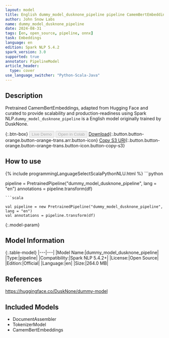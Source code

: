 ```yaml
---
layout: model
title: English dummy_model_dusknone_pipeline pipeline CamemBertEmbeddings from DuskNone
author: John Snow Labs
name: dummy_model_dusknone_pipeline
date: 2024-08-31
tags: [en, open_source, pipeline, onnx]
task: Embeddings
language: en
edition: Spark NLP 5.4.2
spark_version: 3.0
supported: true
annotator: PipelineModel
article_header:
  type: cover
use_language_switcher: "Python-Scala-Java"
---
```


## Description

Pretrained CamemBertEmbeddings, adapted from Hugging Face and curated to provide scalability and production-readiness using Spark NLP.`dummy_model_dusknone_pipeline` is a English model originally trained by DuskNone.

{:.btn-box}
<button class="button button-orange" disabled>Live Demo</button>
<button class="button button-orange" disabled>Open in Colab</button>
[Download](https://s3.amazonaws.com/auxdata.johnsnowlabs.com/public/models/dummy_model_dusknone_pipeline_en_5.4.2_3.0_1725129747701.zip){:.button.button-orange.button-orange-trans.arr.button-icon}
[Copy S3 URI](s3://auxdata.johnsnowlabs.com/public/models/dummy_model_dusknone_pipeline_en_5.4.2_3.0_1725129747701.zip){:.button.button-orange.button-orange-trans.button-icon.button-copy-s3}

## How to use



<div class="tabs-box" markdown="1">
{% include programmingLanguageSelectScalaPythonNLU.html %}
```python

pipeline = PretrainedPipeline("dummy_model_dusknone_pipeline", lang = "en")
annotations =  pipeline.transform(df)   

```
```scala

val pipeline = new PretrainedPipeline("dummy_model_dusknone_pipeline", lang = "en")
val annotations = pipeline.transform(df)

```
</div>

{:.model-param}
## Model Information

{:.table-model}
|---|---|
|Model Name:|dummy_model_dusknone_pipeline|
|Type:|pipeline|
|Compatibility:|Spark NLP 5.4.2+|
|License:|Open Source|
|Edition:|Official|
|Language:|en|
|Size:|264.0 MB|

## References

https://huggingface.co/DuskNone/dummy-model

## Included Models

- DocumentAssembler
- TokenizerModel
- CamemBertEmbeddings